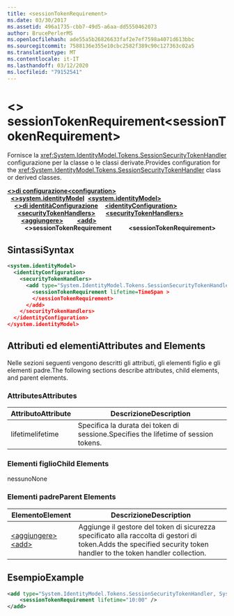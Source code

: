 ```yaml
---
title: <sessionTokenRequirement>
ms.date: 03/30/2017
ms.assetid: 496a1735-cbb7-49d5-a6aa-dd5550462073
author: BrucePerlerMS
ms.openlocfilehash: ade55a5b26826633faf2e7ef7598a4071d613bbc
ms.sourcegitcommit: 7588136e355e10cbc2582f389c90c127363c02a5
ms.translationtype: MT
ms.contentlocale: it-IT
ms.lasthandoff: 03/12/2020
ms.locfileid: "79152541"
---
```

# <a name="sessiontokenrequirement"></a><span data-ttu-id="9b7f4-101">\<> sessionTokenRequirement</span><span class="sxs-lookup"><span data-stu-id="9b7f4-101">\<sessionTokenRequirement></span></span>
<span data-ttu-id="9b7f4-102">Fornisce la <xref:System.IdentityModel.Tokens.SessionSecurityTokenHandler> configurazione per la classe o le classi derivate.</span><span class="sxs-lookup"><span data-stu-id="9b7f4-102">Provides configuration for the <xref:System.IdentityModel.Tokens.SessionSecurityTokenHandler> class or derived classes.</span></span>  
  
<span data-ttu-id="9b7f4-103">[**\<>di configurazione**](../configuration-element.md)</span><span class="sxs-lookup"><span data-stu-id="9b7f4-103">[**\<configuration>**](../configuration-element.md)</span></span>\
<span data-ttu-id="9b7f4-104">&nbsp;&nbsp;[**\<>system.identityModel**](system-identitymodel.md)</span><span class="sxs-lookup"><span data-stu-id="9b7f4-104">&nbsp;&nbsp;[**\<system.identityModel>**](system-identitymodel.md)</span></span>\
<span data-ttu-id="9b7f4-105">&nbsp;&nbsp;&nbsp;&nbsp;[**\<>di identitàConfigurazione**](identityconfiguration.md)</span><span class="sxs-lookup"><span data-stu-id="9b7f4-105">&nbsp;&nbsp;&nbsp;&nbsp;[**\<identityConfiguration>**](identityconfiguration.md)</span></span>\
<span data-ttu-id="9b7f4-106">&nbsp;&nbsp;&nbsp;&nbsp;&nbsp;&nbsp;[**\<securityTokenHandlers>**](securitytokenhandlers.md)</span><span class="sxs-lookup"><span data-stu-id="9b7f4-106">&nbsp;&nbsp;&nbsp;&nbsp;&nbsp;&nbsp;[**\<securityTokenHandlers>**](securitytokenhandlers.md)</span></span>\
<span data-ttu-id="9b7f4-107">&nbsp;&nbsp;&nbsp;&nbsp;&nbsp;&nbsp;&nbsp;&nbsp;[**\<aggiungere>**](add.md)</span><span class="sxs-lookup"><span data-stu-id="9b7f4-107">&nbsp;&nbsp;&nbsp;&nbsp;&nbsp;&nbsp;&nbsp;&nbsp;[**\<add>**](add.md)</span></span>\
<span data-ttu-id="9b7f4-108">&nbsp;&nbsp;&nbsp;&nbsp;&nbsp;&nbsp;&nbsp;&nbsp;&nbsp;&nbsp;**\<>sessionTokenRequirement**</span><span class="sxs-lookup"><span data-stu-id="9b7f4-108">&nbsp;&nbsp;&nbsp;&nbsp;&nbsp;&nbsp;&nbsp;&nbsp;&nbsp;&nbsp;**\<sessionTokenRequirement>**</span></span>  
  
## <a name="syntax"></a><span data-ttu-id="9b7f4-109">Sintassi</span><span class="sxs-lookup"><span data-stu-id="9b7f4-109">Syntax</span></span>  
  
```xml  
<system.identityModel>  
  <identityConfiguration>  
    <securityTokenHandlers>  
      <add type="System.IdentityModel.Tokens.SessionSecurityTokenHandler, System.IdentityModel">  
        <sessionTokenRequirement lifetime=TimeSpan >  
        </sessionTokenRequirement>  
      </add>  
    </securityTokenHandlers>  
  </identityConfiguration>  
</system.identityModel>  
```  
  
## <a name="attributes-and-elements"></a><span data-ttu-id="9b7f4-110">Attributi ed elementi</span><span class="sxs-lookup"><span data-stu-id="9b7f4-110">Attributes and Elements</span></span>  
 <span data-ttu-id="9b7f4-111">Nelle sezioni seguenti vengono descritti gli attributi, gli elementi figlio e gli elementi padre.</span><span class="sxs-lookup"><span data-stu-id="9b7f4-111">The following sections describe attributes, child elements, and parent elements.</span></span>  
  
### <a name="attributes"></a><span data-ttu-id="9b7f4-112">Attributes</span><span class="sxs-lookup"><span data-stu-id="9b7f4-112">Attributes</span></span>  
  
|<span data-ttu-id="9b7f4-113">Attributo</span><span class="sxs-lookup"><span data-stu-id="9b7f4-113">Attribute</span></span>|<span data-ttu-id="9b7f4-114">Descrizione</span><span class="sxs-lookup"><span data-stu-id="9b7f4-114">Description</span></span>|  
|---------------|-----------------|  
|<span data-ttu-id="9b7f4-115">lifetime</span><span class="sxs-lookup"><span data-stu-id="9b7f4-115">lifetime</span></span>|<span data-ttu-id="9b7f4-116">Specifica la durata dei token di sessione.</span><span class="sxs-lookup"><span data-stu-id="9b7f4-116">Specifies the lifetime of session tokens.</span></span>|  
  
### <a name="child-elements"></a><span data-ttu-id="9b7f4-117">Elementi figlio</span><span class="sxs-lookup"><span data-stu-id="9b7f4-117">Child Elements</span></span>  
 <span data-ttu-id="9b7f4-118">nessuno</span><span class="sxs-lookup"><span data-stu-id="9b7f4-118">None</span></span>  
  
### <a name="parent-elements"></a><span data-ttu-id="9b7f4-119">Elementi padre</span><span class="sxs-lookup"><span data-stu-id="9b7f4-119">Parent Elements</span></span>  
  
|<span data-ttu-id="9b7f4-120">Elemento</span><span class="sxs-lookup"><span data-stu-id="9b7f4-120">Element</span></span>|<span data-ttu-id="9b7f4-121">Descrizione</span><span class="sxs-lookup"><span data-stu-id="9b7f4-121">Description</span></span>|  
|-------------|-----------------|  
|[<span data-ttu-id="9b7f4-122">\<aggiungere></span><span class="sxs-lookup"><span data-stu-id="9b7f4-122">\<add></span></span>](add.md)|<span data-ttu-id="9b7f4-123">Aggiunge il gestore del token di sicurezza specificato alla raccolta di gestori di token.</span><span class="sxs-lookup"><span data-stu-id="9b7f4-123">Adds the specified security token handler to the token handler collection.</span></span>|  
  
## <a name="example"></a><span data-ttu-id="9b7f4-124">Esempio</span><span class="sxs-lookup"><span data-stu-id="9b7f4-124">Example</span></span>  
  
```xml  
<add type="System.IdentityModel.Tokens.SessionSecurityTokenHandler, System.IdentityModel">
    <sessionTokenRequirement lifetime="10:00" />  
</add>  
```
